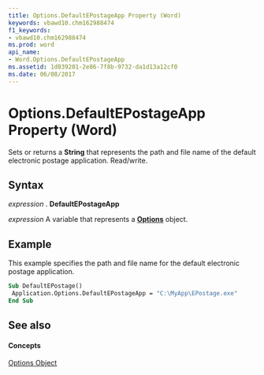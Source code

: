 ```yaml
---
title: Options.DefaultEPostageApp Property (Word)
keywords: vbawd10.chm162988474
f1_keywords:
- vbawd10.chm162988474
ms.prod: word
api_name:
- Word.Options.DefaultEPostageApp
ms.assetid: 1d039201-2e86-7f8b-9732-da1d13a12cf0
ms.date: 06/08/2017
---
```



# Options.DefaultEPostageApp Property (Word)

Sets or returns a **String** that represents the path and file name of the default electronic postage application. Read/write.


## Syntax

 _expression_ . **DefaultEPostageApp**

 _expression_ A variable that represents a **[Options](options-object-word.md)** object.


## Example

This example specifies the path and file name for the default electronic postage application.


```vb
Sub DefaultEPostage() 
 Application.Options.DefaultEPostageApp = "C:\MyApp\EPostage.exe" 
End Sub
```


## See also


#### Concepts


[Options Object](options-object-word.md)

